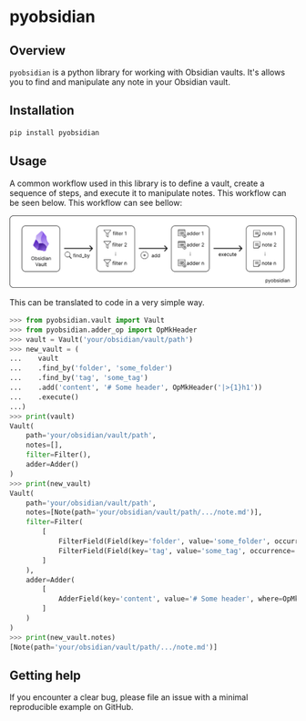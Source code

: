 # pyobsidian

## Overview

`pyobsidian` is a python library for working with Obsidian vaults. It's allows you to find and manipulate any note in your Obsidian vault.

## Installation
```python
pip install pyobsidian
```

## Usage

A common workflow used in this library is to define a vault, create a sequence of steps, and execute it to manipulate notes. This workflow can be seen below. This workflow can see bellow:

<p style="text-align: center;">
    <img src="https://raw.githubusercontent.com/matheussrod/pyobsidian/main/docs/assets/imgs/workflow.svg">
</p>

This can be translated to code in a very simple way.
```python
>>> from pyobsidian.vault import Vault
>>> from pyobsidian.adder_op import OpMkHeader
>>> vault = Vault('your/obsidian/vault/path')
>>> new_vault = (
...    vault
...    .find_by('folder', 'some_folder')
...    .find_by('tag', 'some_tag')
...    .add('content', '# Some header', OpMkHeader('|>{1}h1'))
...    .execute()
...)
>>> print(vault)
Vault(
    path='your/obsidian/vault/path',
    notes=[],
    filter=Filter(),
    adder=Adder()
)
>>> print(new_vault)
Vault(
    path='your/obsidian/vault/path',
    notes=[Note(path='your/obsidian/vault/path/.../note.md')],
    filter=Filter(
        [
            FilterField(Field(key='folder', value='some_folder', occurrence='file'), mode = 'and'),
            FilterField(Field(key='tag', value='some_tag', occurrence='file'), mode = 'and')
        ]
    ),
    adder=Adder(
        [
            AdderField(key='content', value='# Some header', where=OpMkHeader('<|{1}h1'))
        ]
    )
)
>>> print(new_vault.notes)
[Note(path='your/obsidian/vault/path/.../note.md')]
```

## Getting help
If you encounter a clear bug, please file an issue with a minimal reproducible example on GitHub.
